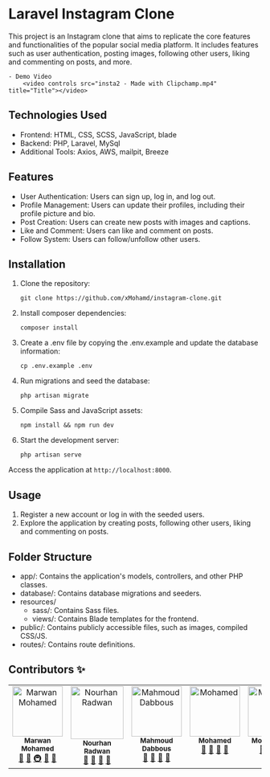 # Laravel Instagram Clone

This project is an Instagram clone that aims to replicate the core features and functionalities of the popular social media platform. It includes features such as user authentication, posting images, following other users, liking and commenting on posts, and more.

    - Demo Video
        <video controls src="insta2 - Made with Clipchamp.mp4" title="Title"></video>
## Technologies Used

-   Frontend: HTML, CSS, SCSS, JavaScript, blade
-   Backend: PHP, Laravel, MySql
-   Additional Tools: Axios, AWS, mailpit, Breeze

## Features

-   User Authentication: Users can sign up, log in, and log out.
-   Profile Management: Users can update their profiles, including their profile picture and bio.
-   Post Creation: Users can create new posts with images and captions.
-   Like and Comment: Users can like and comment on posts.
-   Follow System: Users can follow/unfollow other users.

## Installation

1. Clone the repository:

    ```
    git clone https://github.com/xMohamd/instagram-clone.git
    ```

2. Install composer dependencies:

    ```
    composer install
    ```

3. Create a .env file by copying the .env.example and update the database information:

    ```
    cp .env.example .env
    ```

4. Run migrations and seed the database:

    ```
    php artisan migrate
    ```

5. Compile Sass and JavaScript assets:

    ```
    npm install && npm run dev
    ```

6. Start the development server:

    ```
    php artisan serve
    ```

Access the application at `http://localhost:8000`.

## Usage

1. Register a new account or log in with the seeded users.
2. Explore the application by creating posts, following other users, liking and commenting on posts.

## Folder Structure

-   app/: Contains the application's models, controllers, and other PHP classes.
-   database/: Contains database migrations and seeders.
-   resources/
    -   sass/: Contains Sass files.
    -   views/: Contains Blade templates for the frontend.
-   public/: Contains publicly accessible files, such as images, compiled CSS/JS.
-   routes/: Contains route definitions.

## Contributors ✨

<table>
  <tbody>
    <tr>
        <td align="center" valign="top" width="14.28%">
            <a href="https://github.com/marwan-mohamed12">
            <img
                src="https://avatars.githubusercontent.com/u/40841193?v=4"
                width="100px;"
                alt="Marwan Mohamed"
            /><br /><sub><b>Marwan Mohamed</b></sub> </a
            ><br />
            <a href="https://github.com/xMohamd/instagram/commits?author=marwan-mohamed12" title="Documentation">📖</a> 
             <a href="#" title="Tools">🔧</a> 
             <a href="#" title="Infrastructure (Hosting, Build-Tools, etc)">🚇</a>
             <a href="#" title="Maintenance">🚧</a>
            <a href="https://github.com/all-contributors/all-contributors/pulls?q=is%3Apr+reviewed-by%3Ajakebolam" title="Reviewed Pull Requests">👀</a> 
        </td>
        <td align="center" valign="top" width="15%">
            <a href="https://github.com/NourhanRadwan145">
            <img
                src="https://avatars.githubusercontent.com/u/153069096?v=4"
                width="105px;"
                alt="Nourhan Radwan"
            /><br /><sub><b>Nourhan Radwan </b></sub> </a
            ><br />
            <a href="#" title="Answering Questions">💬</a>
            <a href="#" title="Documentation">📖</a>
            <a href="#" title="Reviewed Pull Requests">👀</a>
            <a href="#" title="Talks">📢</a>
        </td>
        <td align="center" valign="top" width="14.28%">
            <a href="https://github.com/MahmoudDabbous">
            <img
                src="https://avatars.githubusercontent.com/u/109554499?v=4"
                width="100px;"
                alt="Mahmoud Dabbous"
            /><br /><sub><b>Mahmoud Dabbous</b></sub> </a
            ><br />
            <a href="#" title="Answering Questions">💬</a>
            <a href="#" title="Documentation">📖</a>
            <a href="#" title="Reviewed Pull Requests">👀</a>
            <a href="#" title="Talks">📢</a>
        </td>
        <td align="center" valign="top" width="14.28%">
            <a href="https://github.com/xMohamd">
            <img
                src="https://avatars.githubusercontent.com/u/10786768?v=4"
                width="100px;"
                alt="Mohamed"
            /><br /><sub><b>Mohamed</b></sub> </a
            ><br />
            <a href="#" title="Answering Questions">💬</a>
            <a href="#" title="Documentation">📖</a>
            <a href="#" title="Reviewed Pull Requests">👀</a>
            <a href="#" title="Talks">📢</a>
        </td>
        <td align="center" valign="top" width="14.28%">
            <a href="https://github.com/MohamedAliEsmaill">
            <img
                src="https://avatars.githubusercontent.com/u/76743957?v=4"
                width="100px;"
                alt="Mohamed Ali"
            /><br /><sub><b>Mohamed Ali</b></sub> </a
            ><br />
            <a href="#" title="Answering Questions">💬</a>
            <a href="#" title="Documentation">📖</a>
            <a href="#" title="Reviewed Pull Requests">👀</a>
            <a href="#" title="Talks">📢</a>
        </td>
        <td align="center" valign="top" width="14.28%">
            <a href="https://github.com/MohamedAliEsmaill">
            <img
                src="https://avatars.githubusercontent.com/u/87963230?v=4"
                width="100px;"
                alt="Mohamed Ali"
            /><br /><sub><b>ZeinabAbdelghaffar</b></sub> </a
            ><br />
            <a href="#" title="Answering Questions">💬</a>
            <a href="#" title="Documentation">📖</a>
            <a href="#" title="Reviewed Pull Requests">👀</a>
            <a href="#" title="Talks">📢</a>
        </td>
    </tr>
  </tbody>
</table>
